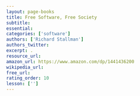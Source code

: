 ```yaml
---
layout: page-books
title: Free Software, Free Society
subtitle: 
essential: 
categories: ['software']
authors: ['Richard Stallman']
authors_twitter: 
excerpt: .
resource_url: 
amazon_url: https://www.amazon.com/dp/1441436200
wikipedia_url: 
free_url: 
rating_order: 10
lesson: ['']
---
```

